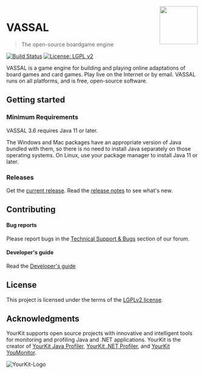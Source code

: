 <img src="vassal-app/src/main/resources/icons/scalable/VASSAL.svg" width="100px" align="right" />

# VASSAL
> The open-source boardgame engine

[![Build Status](https://github.com/vassalengine/vassal/actions/workflows/package.yml/badge.svg)](https://github.com/vassalengine/vassal/actions)
[![License: LGPL v2](https://img.shields.io/badge/License-LGPL%20v2-blue.svg)](https://www.gnu.org/licenses/lgpl-2.0)

VASSAL is a game engine for building and playing online adaptations of board games and card games. Play live on the Internet or by email. VASSAL runs on all platforms, and is free, open-source software.

## Getting started

### Minimum Requirements

VASSAL 3.6 requires Java 11 or later.

The Windows and Mac packages have an appropriate version of Java bundled with
them, so there is no need to install Java separately on those operating
systems. On Linux, use your package manager to install Java 11 or later.

### Releases

Get the [current release](https://github.com/vassalengine/vassal/releases/latest). Read the [release notes](https://vassalengine.org/wiki/Release_Notes) to see what's new.

## Contributing

#### Bug reports

Please report bugs in the [Technical Support & Bugs](https://forum.vassalengine.org/c/technical-support-bugs/6) section of our forum.

#### Developer's guide

Read the [Developer's guide](developers-guide/developers-guide.adoc)

## License

This project is licensed under the terms of the [LGPLv2 license](LICENSE).

## Acknowledgments
YourKit supports open source projects with innovative and intelligent tools
for monitoring and profiling Java and .NET applications.
YourKit is the creator of
[YourKit Java Profiler](https://www.yourkit.com/java/profiler/),
[YourKit .NET Profiler](https://www.yourkit.com/.net/profiler/),
and [YourKit YouMonitor](https://www.yourkit.com/youmonitor/).

![YourKit-Logo](https://www.yourkit.com/images/yklogo.png)
